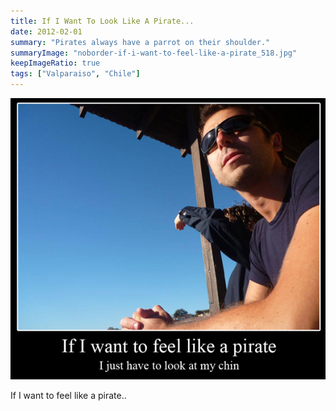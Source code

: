 ```yaml
---
title: If I Want To Look Like A Pirate...
date: 2012-02-01
summary: "Pirates always have a parrot on their shoulder."
summaryImage: "noborder-if-i-want-to-feel-like-a-pirate_518.jpg"
keepImageRatio: true
tags: ["Valparaiso", "Chile"]
---
```


![](noborder-if-i-want-to-feel-like-a-pirate_518.jpg)

If I want to feel like a pirate..